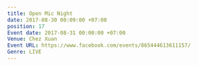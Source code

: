 ```yaml
---
title: Open Mic Night
date: 2017-08-30 00:09:00 +07:00
position: 17
Event date: 2017-08-31 00:00:00 +07:00
Venue: Chez Xuan
Event URL: https://www.facebook.com/events/865444613611157/
Genre: LIVE
---
```


